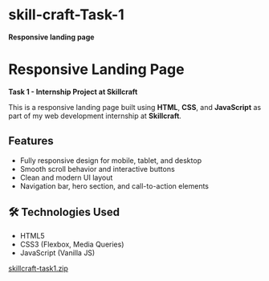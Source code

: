 # skill-craft-Task-1
**Responsive landing page**
# Responsive Landing Page

 **Task 1 - Internship Project at Skillcraft**

This is a responsive landing page built using **HTML**, **CSS**, and **JavaScript** as part of my web development internship at **Skillcraft**.

##  Features

- Fully responsive design for mobile, tablet, and desktop
- Smooth scroll behavior and interactive buttons
- Clean and modern UI layout
- Navigation bar, hero section, and call-to-action elements

## 🛠 Technologies Used

- HTML5
- CSS3 (Flexbox, Media Queries)
- JavaScript (Vanilla JS)


[skillcraft-task1.zip](https://github.com/user-attachments/files/21601642/skillcraft-task1.zip)
